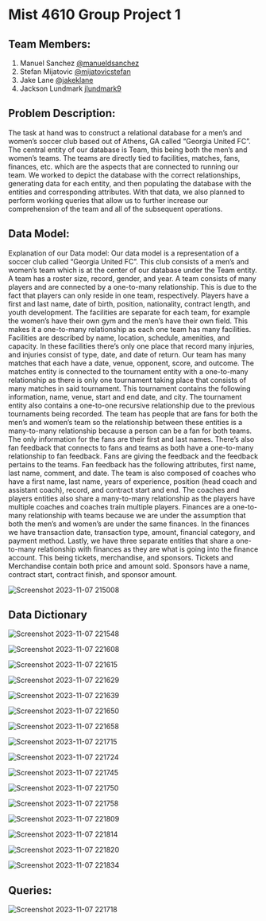 # Mist 4610 Group Project 1

## Team Members:

1. Manuel Sanchez [@manueldsanchez](https://www.github.com/manueldsanchez)
2. Stefan Mijatovic [@mijatovicstefan](https://www.github.com/mijatovicstefan)
3. Jake Lane [@jakeklane](https://www.github.com/jakeklane)
4. Jackson Lundmark [jlundmark9](https://www.github.com/jlundmark9)

## Problem Description:
The task at hand was to construct a relational database for a men’s and women’s soccer club based out of Athens, GA called “Georgia United FC”. The central entity of our database is Team, this being both the men’s and women’s teams. The teams are directly tied to facilities, matches, fans, finances, etc. which are the aspects that are connected to running our team. We worked to depict the database with the correct relationships, generating data for each entity, and then populating the database with the entities and corresponding attributes. With that data, we also planned to perform working queries that allow us to further increase our comprehension of the team and all of the subsequent operations.

## Data Model:
Explanation of our Data model:
Our data model is a representation of a soccer club called “Georgia United FC”. This club consists of a men’s and women’s team which is at the center of our database under the Team entity.  A team has a roster size, record, gender, and year. A team consists of many players and are connected by a one-to-many relationship. This is due to the fact that players can only reside in one team, respectively. Players have a first and last name, date of birth, position, nationality, contract length, and youth development. 
The facilities are separate for each team, for example the women’s have their own gym and the men’s have their own field. This makes it a one-to-many relationship as each one team has many facilities. Facilities are described by name, location, schedule, amenities, and capacity. In these facilities there’s only one place that record many injuries, and injuries consist of type, date, and date of return. 
Our team has many matches that each have a date, venue, opponent, score, and outcome. The matches entity is connected to the tournament entity with a one-to-many relationship as there is only one tournament taking place that consists of many matches in said tournament. This tournament contains the following information, name, venue, start and end date, and city. The tournament entity also contains a one-to-one recursive relationship due to the previous tournaments being recorded.
The team has people that are fans for both the men’s and women’s team so the relationship between these entities is a many-to-many relationship because a person can be a fan for both teams. The only information for the fans are their first and last names. There’s also fan feedback that connects to fans and teams as both have a one-to-many relationship to fan feedback. Fans are giving the feedback and the feedback pertains to the teams. Fan feedback has the following attributes, first name, last name, comment, and date.
The team is also composed of coaches who have a first name, last name, years of experience, position (head coach and assistant coach), record, and contract start and end. The coaches and players entities also share a many-to-many relationship as the players have multiple coaches and coaches train multiple players.
Finances are a one-to-many relationship with teams because we are under the assumption that both the men’s and women’s are under the same finances. In the finances we have transaction date, transaction type, amount, financial category, and payment method. 
Lastly, we have three separate entities that share a one-to-many relationship with finances as they are what is going into the finance account. This being tickets, merchandise, and sponsors. Tickets and Merchandise contain both price and amount sold. Sponsors have a name, contract start, contract finish, and sponsor amount. 

![Screenshot 2023-11-07 215008](https://github.com/ManuelDSanchez/Group_ProjectSQL/assets/148247767/b42eeff3-f28c-433e-987c-09d060b1fbc8)

## Data Dictionary

![Screenshot 2023-11-07 221548](https://github.com/ManuelDSanchez/Group_ProjectSQL/assets/148247767/604ba151-daf2-4abf-bec7-12891c09f441)

![Screenshot 2023-11-07 221608](https://github.com/ManuelDSanchez/Group_ProjectSQL/assets/148247767/bbe06d0a-b244-410e-a509-e57c9b5d836f)

![Screenshot 2023-11-07 221615](https://github.com/ManuelDSanchez/Group_ProjectSQL/assets/148247767/5d60f00c-3f42-4125-ab04-b78fed84c4a1)

![Screenshot 2023-11-07 221629](https://github.com/ManuelDSanchez/Group_ProjectSQL/assets/148247767/3f18db9b-ffae-4e9d-9c0b-05a1bed8fbb0)

![Screenshot 2023-11-07 221639](https://github.com/ManuelDSanchez/Group_ProjectSQL/assets/148247767/d4804d64-dbf7-401c-addb-0f65a96109e0)

![Screenshot 2023-11-07 221650](https://github.com/ManuelDSanchez/Group_ProjectSQL/assets/148247767/24d812a6-f907-4c74-aca5-593a85ed3a75)

![Screenshot 2023-11-07 221658](https://github.com/ManuelDSanchez/Group_ProjectSQL/assets/148247767/6dc0dbc4-714f-4e4f-b65b-5801ac4893fa)

![Screenshot 2023-11-07 221715](https://github.com/ManuelDSanchez/Group_ProjectSQL/assets/148247767/653761e0-846e-4aa2-8686-cc487e0ceb25)

![Screenshot 2023-11-07 221724](https://github.com/ManuelDSanchez/Group_ProjectSQL/assets/148247767/4efc4794-f8b6-4ed8-addd-d25193f6721f)

![Screenshot 2023-11-07 221745](https://github.com/ManuelDSanchez/Group_ProjectSQL/assets/148247767/7ed907de-7a2e-4dcf-8b57-f949ea31feb0)

![Screenshot 2023-11-07 221750](https://github.com/ManuelDSanchez/Group_ProjectSQL/assets/148247767/01cd4185-635a-434a-a41c-7bad87fb8756)

![Screenshot 2023-11-07 221758](https://github.com/ManuelDSanchez/Group_ProjectSQL/assets/148247767/adce6419-bd52-4085-8294-cd3f178eecf4)

![Screenshot 2023-11-07 221809](https://github.com/ManuelDSanchez/Group_ProjectSQL/assets/148247767/5da3330c-aade-4fd0-a728-8af97c479c0c)

![Screenshot 2023-11-07 221814](https://github.com/ManuelDSanchez/Group_ProjectSQL/assets/148247767/2e94652e-4f86-48fa-a3df-d6d3c95e3b36)

![Screenshot 2023-11-07 221820](https://github.com/ManuelDSanchez/Group_ProjectSQL/assets/148247767/9e6b27b4-1e2a-4a9b-be65-140c25367484)

![Screenshot 2023-11-07 221834](https://github.com/ManuelDSanchez/Group_ProjectSQL/assets/148247767/59001842-28f6-4903-bb58-47400cf63e9a)


## Queries:
![Screenshot 2023-11-07 221718](https://github.com/ManuelDSanchez/Group_ProjectSQL/assets/148248019/f4b5d809-cead-42f8-a307-a59ec82e5400)

